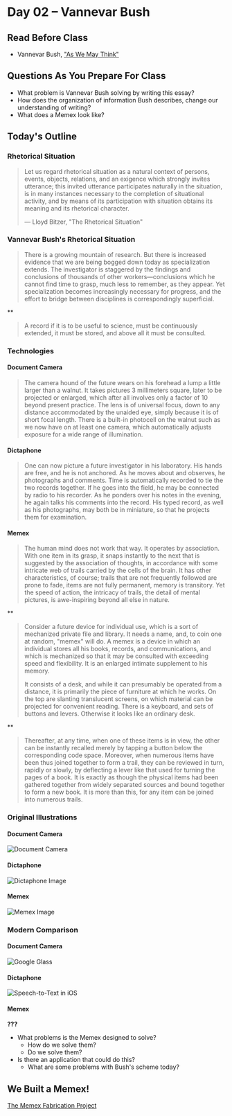 # Day 02 – Vannevar Bush

## Read Before Class

* Vannevar Bush, ["As We May Think"](https://www.theatlantic.com/magazine/archive/1945/07/as-we-may-think/303881/)

## Questions As You Prepare For Class

* What problem is Vannevar Bush solving by writing this essay?
* How does the organization of information Bush describes, change our understanding of writing?
* What does a Memex look like?

## Today's Outline

### Rhetorical Situation

> Let us regard rhetorical situation as a natural context of persons, events, objects, relations, and an exigence which strongly invites utterance; this invited utterance participates naturally in the situation, is in many instances necessary to the completion of situational activity, and by means of its participation with situation obtains its meaning and its rhetorical character.
>
> — Lloyd Bitzer, "The Rhetorical Situation"

### Vannevar Bush's Rhetorical Situation

> There is a growing mountain of research. But there is increased evidence that we are being bogged down today as specialization extends. The investigator is staggered by the findings and conclusions of thousands of other workers—conclusions which he cannot find time to grasp, much less to remember, as they appear. Yet specialization becomes increasingly necessary for progress, and the effort to bridge between disciplines is correspondingly superficial.

**

> A record if it is to be useful to science, must be continuously extended, it must be stored, and above all it must be consulted. 

### Technologies

#### Document Camera

> The camera hound of the future wears on his forehead a lump a little larger than a walnut. It takes pictures 3 millimeters square, later to be projected or enlarged, which after all involves only a factor of 10 beyond present practice. The lens is of universal focus, down to any distance accommodated by the unaided eye, simply because it is of short focal length. There is a built-in photocell on the walnut such as we now have on at least one camera, which automatically adjusts exposure for a wide range of illumination.

#### Dictaphone

> One can now picture a future investigator in his laboratory. His hands are free, and he is not anchored. As he moves about and observes, he photographs and comments. Time is automatically recorded to tie the two records together. If he goes into the field, he may be connected by radio to his recorder. As he ponders over his notes in the evening, he again talks his comments into the record. His typed record, as well as his photographs, may both be in miniature, so that he projects them for examination.

#### Memex

> The human mind does not work that way. It operates by association. With one item in its grasp, it snaps instantly to the next that is suggested by the association of thoughts, in accordance with some intricate web of trails carried by the cells of the brain. It has other characteristics, of course; trails that are not frequently followed are prone to fade, items are not fully permanent, memory is transitory. Yet the speed of action, the intricacy of trails, the detail of mental pictures, is awe-inspiring beyond all else in nature.

**

> Consider a future device for individual use, which is a sort of mechanized private file and library. It needs a name, and, to coin one at random, "memex" will do. A memex is a device in which an individual stores all his books, records, and communications, and which is mechanized so that it may be consulted with exceeding speed and flexibility. It is an enlarged intimate supplement to his memory.
> 
> It consists of a desk, and while it can presumably be operated from a distance, it is primarily the piece of furniture at which he works. On the top are slanting translucent screens, on which material can be projected for convenient reading. There is a keyboard, and sets of buttons and levers. Otherwise it looks like an ordinary desk.

**

> Thereafter, at any time, when one of these items is in view, the other can be instantly recalled merely by tapping a button below the corresponding code space. Moreover, when numerous items have been thus joined together to form a trail, they can be reviewed in turn, rapidly or slowly, by deflecting a lever like that used for turning the pages of a book. It is exactly as though the physical items had been gathered together from widely separated sources and bound together to form a new book. It is more than this, for any item can be joined into numerous trails. 

### Original Illustrations

#### Document Camera

![Document Camera](http://www.wired.com/images_blogs/beyond_the_beyond/2011/07/vannevarbush-cyclops1.jpg)

#### Dictaphone

![Dictaphone Image](http://kelty.org/or/classes/375/images/memex/secretary.jpg)

#### Memex

![Memex Image](http://www.brainpickings.org/wp-content/uploads/2012/10/memex.jpg)

### Modern Comparison

#### Document Camera

![Google Glass](http://cdn2.sbnation.com/assets/3921167/VRP_068_GoogleGlassDesign_v2.Still004-1024.jpg)

#### Dictaphone

![Speech-to-Text in iOS](https://www.tweaking4all.com/wp-content/uploads/2014/02/ios_voice_dictation.jpg)

#### Memex

**???**

* What problems is the Memex designed to solve?
	* How do we solve them?
	* Do we solve them?
* Is there an application that could do this?
	* What are some problems with Bush's scheme today?

## We Built a Memex!

[The Memex Fabrication Project](http://trevor.smith.name/memex/)